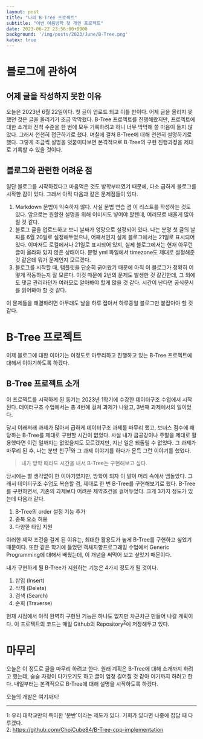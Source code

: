 ```yaml
---
layout: post
title: "나의 B-Tree 프로젝트"
subtitle: "이번 여름방학 첫 개인 프로젝트"
date: 2023-06-22 23:56:00+0900
background: '/img/posts/2023/June/B-Tree.png'
katex: true
---
```


# 블로그에 관하여

## 어제 글을 작성하지 못한 이유
오늘은 2023년 6월 22일이다. 첫 글이 업로드 되고 이틀 만이다.
어제 글을 올리지 못했던 것은 글을 올리기가 조금 막막했다. B-Tree 프로젝트를 진행해왔지만, 프로젝트에 대한 소개와 진척 수준을 한 번에 모두 기록하려고 하니 너무 막막해 쓸 마음이 들지 않았다.
그래서 천천히 접근하기로 했다. 며칠에 걸쳐 B-Tree에 대해 천천히 설명하기로 했다. 그렇게 조금씩 설명을 덧붙이다보면 본격적으로 B-Tree의 구현 진행과정을 제대로 기록할 수 있을 것이다.

## 블로그와 관련한 어려운 점
일단 블로그를 시작하겠다고 마음먹은 것도 방학부터였기 때문에, 다소 급하게 블로그를 시작한 감이 있다. 그래서 아직 다음과 같은 문제점들이 있다.

1. Markdown 문법이 익숙하지 않다. 사실 문법 연습 겸 이 리스트를 작성하는 것도 있다. 앞으로는 원할한 설명을 위해 이미지도 넣어야 할텐데, 여러모로 배울게 많아질 것 같다.
2. 블로그 글을 업로드하고 보니 날짜가 엉망으로 설정되어 있다. 나는 분명 첫 글의 날짜를 6월 20일로 설정해두었으나, 어째서인지 실제 블로그에서는 21일로 표시되어 있다. 이마저도 로컬에서나 21일로 표시되어 있지, 실제 블로그에서는 현재 아무런 글이 올라와 있지 않은 상태이다. 분명 yml 파일에서 timezone도 제대로 설정해준 것 같은데 뭐가 문제인지 모르겠다.
3. 블로그를 시작할 때, 탬플릿을 단순히 긁어왔기 때문에 아직 이 블로그가 정확히 어떻게 작동하는지 잘 모른다. 이것 때문에 2번의 문제도 발생한 것 같긴한데, 그 외에도 댓글 관리라던가 여러모로 알아봐야 할게 많을 것 같다. 시간이 난다면 공식문서를 읽어봐야 할 것 같다.

이 문제들을 해결하려면 아무래도 날을 하루 잡아서 하루종일 블로그만 붙잡아야 할 것 같다.

# B-Tree 프로젝트
이제 블로그에 대한 이야기는 이정도로 마무리하고 진행하고 있는 B-Tree 프로젝트에 대해서 이야기하도록 하겠다.

## B-Tree 프로젝트 소개
이 프로젝트를 시작하게 된 동기는 2023년 1학기에 수강한 데이터구조 수업에서 시작된다.
데이터구조 수업에서는 총 4번에 걸쳐 과제가 나왔고, 3번째 과제에서의 일이었다.

당시 이래저래 과제가 많아서 급하게 데이터구조 과제를 마무리 했고, 보너스 점수에 해당하는 B-Tree를 제대로 구현할 시간이 없었다. 사실 내가 금공강이나 주말을 제대로 활용했다면 이런 일까지는 없었을지도 모르겠지만, 지난 일은 되돌릴 수 없었다. 그 과제가 마무리 된 후, 나는 분반 친구<sup>[1](#footnote_1)</sup>와 그 과제 이야기를 하다가 문득 그런 이야기를 했었다.

> 내가 방학 때라도 시간을 내서 B-Tree는 구현해보고 싶다.

당시에는 별 생각없이 한 이야기였지만, 방학이 되자 이 말이 머리 속에서 맴돌았다. 그래서 데이터구조 수업도 복습할 겸, 제대로 한 번 B-Tree를 구현해보기로 했다.
B-Tree를 구현하면서, 기존의 과제보다 어려운 제약조건을 걸어두었다. 크게 3가지 정도가 있는데 다음과 같다.

1. B-Tree의 order 설정 기능 추가
2. 중복 요소 허용
3. 다양한 타입 지원

이러한 제약 조건을 걸게 된 이유는, 최대한 활용도가 높게 B-Tree를 구현하고 싶었기 때문이다. 또한 같은 학기에 들었던 객체지향프로그래밍 수업에서 Generic Programming에 대해서 배웠는데, 이 개념을 써먹어 보고 싶었기 때문이다.

내가 구현하게 될 B-Tree가 지원하는 기능은 4가지 정도가 될 것이다.

1. 삽입 (Insert)
2. 삭제 (Delete)
3. 검색 (Search)
4. 순회 (Traverse)

현재 시점에서 아직 완벽히 구현된 기능은 하나도 없지만 차근차근 만들어 나갈 계획이다. 
이 프로젝트의 코드는 매일 Github의 Repository<sup>[2](#footnote_1)</sup>에 저장해두고 있다.

# 마무리
오늘은 이 정도로 글을 마무리 하려고 한다. 원래 계획은 B-Tree에 대해 소개까지 하려고 했는데, 슬슬 자정이 다가오기도 하고 글이 엄청 길어질 것 같아 여기까지 하려고 한다.
내일부터는 본격적으로 B-Tree에 대해 설명을 시작하도록 하겠다.

오늘의 개발은 여기까지!

- - -
<a name="footnote_1">1</a>: 우리 대학교만의 특이한 '분반'이라는 제도가 있다. 기회가 있다면 나중에 잡담 때 다루겠다.  
<a name="footnote_1">2</a>: <https://github.com/ChoiCube84/B-Tree-cpp-implementation>